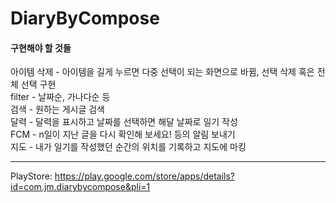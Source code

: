 # DiaryByCompose

#### 구현해야 할 것들

아이템 삭제 - 아이템을 길게 누르면 다중 선택이 되는 화면으로 바뀜, 선택 삭제 혹은 전체 선택 구현 
<br> 
filter - 날짜순, 가나다순 등 
<br> 
검색 - 원하는 게시글 검색 
<br> 
달력 - 달력을 표시하고 날짜를 선택하면 해달 날짜로 일기 작성 
<br>
FCM - n일이 지난 글을 다시 확인해 보세요! 등의 알림 보내기 
<br> 
지도 - 내가 일기를 작성했던 순간의 위치를 기록하고 지도에 마킹


------------------

PlayStore: https://play.google.com/store/apps/details?id=com.jm.diarybycompose&pli=1

